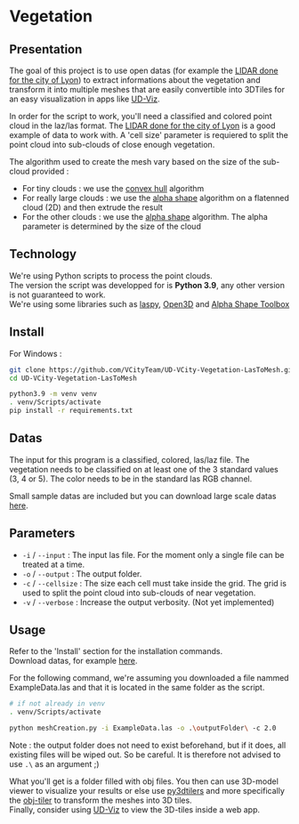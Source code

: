﻿# Vegetation

## Presentation

The goal of this project is to use open datas (for example the [LIDAR done for the city of Lyon](https://data.grandlyon.com/portail/fr/jeux-de-donnees/nuage-points-lidar-2018-metropole-lyon-format-laz/info)) to extract informations about the vegetation and transform it into multiple meshes that are easily convertible into 3DTiles for an easy visualization in apps like [UD-Viz](https://github.com/VCityTeam/UD-Viz).  
  
In order for the script to work, you'll need a classified and colored point cloud in the laz/las format. The [LIDAR done for the city of Lyon](https://data.grandlyon.com/portail/fr/jeux-de-donnees/nuage-points-lidar-2018-metropole-lyon-format-laz/info) is a good example of data to work with.
A 'cell size' parameter is requiered to split the point cloud into sub-clouds of close enough vegetation. 

The algorithm used to create the mesh vary based on the size of the sub-cloud provided :
* For tiny clouds : we use the [convex hull](https://en.wikipedia.org/wiki/Convex_hull) algorithm
* For really large clouds : we use the [alpha shape](https://en.wikipedia.org/wiki/Alpha_shape) algorithm on a flatenned cloud (2D) and then extrude the result
* For the other clouds : we use the [alpha shape](https://en.wikipedia.org/wiki/Alpha_shape) algorithm. The alpha parameter is determined by the size of the cloud
  
## Technology

We're using Python scripts to process the point clouds.  
The version the script was developped for is **Python 3.9**, any other version is not guaranteed to work.   
We're using some libraries such as [laspy](https://laspy.readthedocs.io/en/latest/), [Open3D](http://www.open3d.org/docs/release/index.html) and [Alpha Shape Toolbox](https://alphashape.readthedocs.io/en/latest/readme.html)

## Install

For Windows :
```bash
git clone https://github.com/VCityTeam/UD-VCity-Vegetation-LasToMesh.git
cd UD-VCity-Vegetation-LasToMesh

python3.9 -m venv venv
. venv/Scripts/activate
pip install -r requirements.txt 
```

## Datas

The input for this program is a classified, colored, las/laz file. The vegetation needs to be classified on at least one of the 3 standard values (3, 4 or 5). The color needs to be in the standard las RGB channel.  
  
Small sample datas are included but you can download large scale datas [here](https://data.grandlyon.com/portail/fr/jeux-de-donnees/nuage-points-lidar-2018-metropole-lyon-format-laz/info).

## Parameters

* `-i` / `--input` : The input las file. For the moment only a single file can be treated at a time.
* `-o` / `--output` : The output folder.
* `-c` / `--cellsize` : The size each cell must take inside the grid. The grid is used to split the point cloud into sub-clouds of near vegetation.
* `-v` / `--verbose` : Increase the output verbosity. (Not yet implemented)

## Usage

Refer to the 'Install' section for the installation commands.  
Download datas, for example [here](https://data.grandlyon.com/portail/fr/jeux-de-donnees/nuage-points-lidar-2018-metropole-lyon-format-laz/info).    
  
For the following command, we're assuming you downloaded a file nammed ExampleData.las and that it is located in the same folder as the script.

```bash
# if not already in venv
. venv/Scripts/activate

python meshCreation.py -i ExampleData.las -o .\outputFolder\ -c 2.0
```

Note : the output folder does not need to exist beforehand, but if it does, all existing files will be wiped out. So be careful. It is therefore not advised to use `.\` as an argument ;)  

What you'll get is a folder filled with obj files. You then can use 3D-model viewer to visualize your results or else use [py3dtilers](https://github.com/VCityTeam/py3dtilers) and more specifically the
[obj-tiler](https://github.com/VCityTeam/py3dtilers/tree/master/py3dtilers/ObjTiler#obj-tiler) to transform the meshes into 3D tiles.  
Finally, consider using [UD-Viz](https://github.com/VCityTeam/UD-Viz) to view the 3D-tiles inside a web app.
